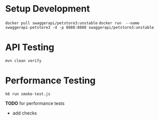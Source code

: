 # Setup Development
`docker pull swaggerapi/petstore3:unstable`
`docker run  --name swaggerapi-petstore3 -d -p 8080:8080 swaggerapi/petstore3:unstable`

# API Testing
`mvn clean verify`

# Performance Testing
`k6 run smoke-test.js`

__TODO__ for performance tests
- add checks 